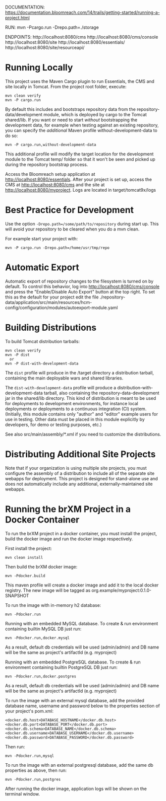 DOCUMENTATION:
https://documentation.bloomreach.com/14/trails/getting-started/running-a-project.html

RUN:
mvn -Pcargo.run -Drepo.path=./storage

ENDPOINTS:
http://localhost:8080/cms
http://localhost:8080/cms/console
http://localhost:8080/site
http://localhost:8080/essentials/
http://localhost:8080/site/resourceapi/


Running Locally
===============

This project uses the Maven Cargo plugin to run Essentials, the CMS and site locally in Tomcat.
From the project root folder, execute:

    mvn clean verify
    mvn -P cargo.run

By default this includes and bootstraps repository data from the repository-data/development module,
which is deployed by cargo to the Tomcat shared/lib.
If you want or need to start *without* bootstrapping the development data, for example when testing
against an existing repository, you can specify the *additional* Maven profile without-development-data to do so:

    mvn -P cargo.run,without-development-data

This additional profile will modify the target location for the development module to the Tomcat temp/ folder so that
it won't be seen and picked up during the repository bootstrap process.

Access the Bloomreach setup application at <http://localhost:8080/essentials>.
After your project is set up, access the CMS at <http://localhost:8080/cms> and the site at <http://localhost:8080/myproject>.
Logs are located in target/tomcat9x/logs


Best Practice for Development
=============================

Use the option `-Drepo.path=/some/path/to/repository` during start up. This will avoid
your repository to be cleared when you do a mvn clean.

For example start your project with:

    mvn -P cargo.run -Drepo.path=/home/usr/tmp/repo


Automatic Export
================

Automatic export of repository changes to the filesystem is turned on by default. To control this behavior, log into
<http://localhost:8080/cms/console> and press the "Enable/Disable Auto Export" button at the top right. To set this
as the default for your project edit the file
./repository-data/application/src/main/resources/hcm-config/configuration/modules/autoexport-module.yaml


Building Distributions
======================

To build Tomcat distribution tarballs:

    mvn clean verify
    mvn -P dist
      or
    mvn -P dist-with-development-data

The `dist` profile will produce in the /target directory a distribution tarball, containing the main deployable wars and
shared libraries.

The `dist-with-development-data` profile will produce a distribution-with-development-data tarball, also containing the
repository-data-development jar in the shared/lib directory. This kind of distribution is meant to be used for
deployments to development environments, for instance local deployments or deployments to a continuous integration (CI)
system. (Initially, this module contains only "author" and "editor" example users for use in testing. Other data must be
placed in this module explicitly by developers, for demo or testing purposes, etc.)

See also src/main/assembly/*.xml if you need to customize the distributions.


Distributing Additional Site Projects
=====================================

Note that if your organization is using multiple site projects, you must configure the assembly of a distribution to
include all of the separate site webapps for deployment. This project is designed for stand-alone use and does not
automatically include any additional, externally-maintained site webapps.


Running the brXM Project in a Docker Container
======================

To run the brXM project in a docker container, you must install the project, build the docker image and run the docker
image respectively.

First install the project:

    mvn clean install

Then build the brXM docker image:

    mvn -Pdocker.build

This maven profile will create a docker image and add it to the local docker registry. The new image will be tagged
as org.example/myproject:0.1.0-SNAPSHOT

To run the image with in-memory h2 database:

    mvn -Pdocker.run


Running with an embedded MySQL database. To create & run environment containing builtin MySQL DB just run:

    mvn -Pdocker.run,docker.mysql

As a result, default db credentials will be used (admin/admin) and DB name will be the same as project's artifactId (e.g. myproject)

Running with an embedded PostgreSQL database. To create & run environment containing builtin PostgreSQL DB just run:

    mvn -Pdocker.run,docker.postgres

As a result, default db credentials will be used (admin/admin) and DB name will be the same as project's artifactId (e.g. myproject)

To run the image with an external mysql database, add the provided database name, username and password below to the properties
section of your project's pom.xml:

    <docker.db.host>DATABASE_HOSTNAME</docker.db.host>
    <docker.db.port>DATABASE_PORT</docker.db.port>
    <docker.db.schema>DATABASE_NAME</docker.db.schema>
    <docker.db.username>DATABASE_USERNAME</docker.db.username>
    <docker.db.password>DATABASE_PASSWORD</docker.db.password>

Then run:

    mvn -Pdocker.run,mysql

To run the image with an external postgresql database, add the same db properties as above, then run:

    mvn -Pdocker.run,postgres

After running the docker image, application logs will be shown on the terminal window.
